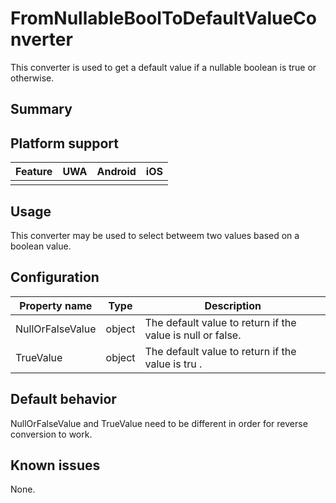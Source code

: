 # FromNullableBoolToDefaultValueConverter
This converter is used to get a default value if a nullable boolean is true or otherwise.

## Summary

## Platform support

| Feature                                     | UWA | Android | iOS |
| ------------------------------------------- |:---:|:-------:|:---:|
|                                             |     |         |     |

## Usage
This converter may be used to select betweem two values based on a boolean value.​

## Configuration
| Property name | Type | Description |
| --- | --- | --- |
| ​NullOrFalseValue | object | The default value to return if the value is null or false. |
| ​TrueValue | ​object | ​The default value to return if the value is tru . |

## Default behavior
NullOrFalseValue and TrueValue need to be different in order for reverse conversion to work.

## Known issues

None.